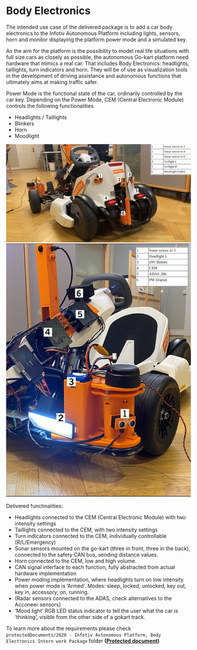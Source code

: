 # Body Electronics

The intended use case of the delivered package is to add a car body electronics to the Infotiv Autonomous Platform including lights, sensors, horn and monitor displaying the platform power mode and a simulated key.

As the aim for the platform is the possibility to model real life situations with full size cars as closely as possible, the autonomous Go-kart platform need hardware that mimics a real car. That includes Body Electronics: headlights, taillights, turn indicators and horn. They will be of use as visualization tools in the development of driving assistance and autonomous functions that ultimately aims at making traffic safer.

Power Mode is the functional state of the car, ordinarily controlled by the car key. Depending on the Power Mode, CEM (Central Electronic Module) controls the following functionalities

- Headlights / Taillights
- Blinkers
- Horn
- Moodlight

![Infotiv Autonomous Platform!](assets/images/backdescription.png "Infotiv Autonomous Platform")
![Infotiv Autonomous Platform!](assets/images/frontdescription.png "Infotiv Autonomous Platform")


Delivered functinalities:

- Headlights connected to the CEM (Central Electronic Module) with two intensity settings
- Taillights connected to the CEM, with two intensity settings
- Turn indicators connected to the CEM, individually controllable (R/L/Emergency)
- Sonar sensors mounted on the go-kart (three in front, three in the back), connected to the safety CAN bus, sending distance values.
- Horn connected to the CEM, low and high volume.
- CAN signal interface to each function, fully abstracted from actual hardware implementation
- Power moding implementation, where headlights turn on low intensity when power mode is ‘Armed’. Modes: sleep, locked, unlocked, key out, key in, accessory, on, running.
- (Radar sensors connected to the ADAS, check alternatives to the Acconeer sensors)
- ‘Mood light’ RGB LED status indicator to tell the user what the car is ‘thinking’, visible from the other side of a gokart track.

To learn more about the requirements please check `protectedDocuments/2020 - Infotiv Autonomous Platform, Body Electronics Intern work Package` folder  **([Protected document](contact.md))**

